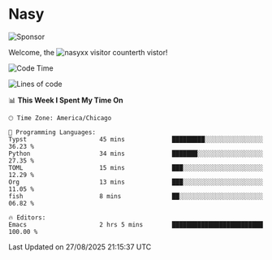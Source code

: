 # Nasy

<!--
<p align="center">
<img height="200" src="https://github-readme-stats.vercel.app/api?username=nasyxx&count_private=true&show_icons=true&theme=dracula&include_all_commits=true"/>
<img height="200" src="https://github-readme-stats.vercel.app/api/top-langs/?username=nasyxx&theme=dracula&hide=html,jupyter+notebook&count_private=true&show_icons=true"/>
</p>

  
----------------
-->

![Sponsor](https://img.shields.io/static/v1.svg?label=Sponsor&message=%E2%9D%A4&logo=GitHub&style=flat&color=pink)
 
Welcome, the ![nasyxx visitor counter](https://count.getloli.com/get/@nasyxx?theme=rule34)th vistor!
 
<!--START_SECTION:waka-->
![Code Time](http://img.shields.io/badge/Code%20Time-4%2C752%20hrs%2053%20mins-blue)

![Lines of code](https://img.shields.io/badge/From%20Hello%20World%20I%27ve%20Written-6.3%20million%20lines%20of%20code-blue)

📊 **This Week I Spent My Time On** 

```text
🕑︎ Time Zone: America/Chicago

💬 Programming Languages: 
Typst                    45 mins             █████████░░░░░░░░░░░░░░░░   36.23 % 
Python                   34 mins             ███████░░░░░░░░░░░░░░░░░░   27.35 % 
TOML                     15 mins             ███░░░░░░░░░░░░░░░░░░░░░░   12.29 % 
Org                      13 mins             ███░░░░░░░░░░░░░░░░░░░░░░   11.05 % 
fish                     8 mins              ██░░░░░░░░░░░░░░░░░░░░░░░   06.82 % 

🔥 Editors: 
Emacs                    2 hrs 5 mins        █████████████████████████   100.00 % 
```


 Last Updated on 27/08/2025 21:15:37 UTC
<!--END_SECTION:waka-->

<!-- ![visitors](https://visitor-badge.laobi.icu/badge?page_id=nasyxx.nasyxx) -->
